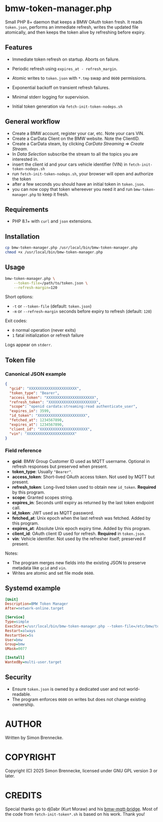 # bmw-token-manager.php

Small PHP 8+ daemon that keeps a BMW OAuth token fresh.
It reads `token.json`, performs an immediate refresh, writes the updated file atomically, and then keeps the token alive by refreshing before expiry.

## Features

- Immediate token refresh on startup. Aborts on failure.
- Periodic refresh using `expires_at - refresh_margin`.
- Atomic writes to `token.json` with `*.tmp` swap and `0600` permissions.
- Exponential backoff on transient refresh failures.
- Minimal stderr logging for supervision.

- Initial token generation via `fetch-init-token-nodeps.sh`

## General workflow

- Create a BMW account, register your car, etc. Note your cars VIN.
- Create a CarData Client on the BMW website. Note the ClientID.
- Create a CarData steam, by clicking *CarData Streaming* => *Create Stream*.
- In *Data Selection* subscribe the stream to all the topics you are interested in.
- insert the client id and your cars vehicle identifier (VIN) in `fetch-init-token-nodeps.sh`
- run `fetch-init-token-nodeps.sh`, your browser will open and authorize the token
- after a few seconds you should have an initial token in `token.json`.
- you can now copy that token whereever you need it and run `bmw-token-manager.php` to keep it fresh.

## Requirements

- PHP 8.1+ with `curl` and `json` extensions.

## Installation

```bash
cp bmw-token-manager.php /usr/local/bin/bmw-token-manager.php
chmod +x /usr/local/bin/bmw-token-manager.php
````

## Usage

```bash
bmw-token-manager.php \
	--token-file=/path/to/token.json \
	--refresh-margin=120
```

Short options:

* `-t` or `--token-file` (default: `token.json`)
* `-m` or `--refresh-margin` seconds before expiry to refresh (default: `120`)

Exit codes:

* `0` normal operation (never exits)
* `1` fatal initialization or refresh failure

Logs appear on `stderr`.

## Token file

### Canonical JSON example

```json
{
  "gcid": "XXXXXXXXXXXXXXXXXXXXXX",
  "token_type": "Bearer",
  "access_token": "XXXXXXXXXXXXXXXXXXXXXX",
  "refresh_token": "XXXXXXXXXXXXXXXXXXXXXX",
  "scope": "openid cardata:streaming:read authenticate_user",
  "expires_in": 3599,
  "id_token": "XXXXXXXXXXXXXXXXXXXXXX",
  "fetched_at": 1234567890,
  "expires_at": 1234567890,
  "client_id": "XXXXXXXXXXXXXXXXXXXXXX",
  "vin": "XXXXXXXXXXXXXXXXXXXXXX"
}
```

### Field reference

* **gcid**: BMW Group Customer ID used as MQTT username. Optional in refresh responses but preserved when present.
* **token_type**: Usually `"Bearer"`.
* **access_token**: Short-lived OAuth access token. Not used by MQTT but present.
* **refresh_token**: Long-lived token used to obtain new `id_token`. **Required** by this program.
* **scope**: Granted scopes string.
* **expires_in**: Seconds until expiry as returned by the last token endpoint call.
* **id_token**: JWT used as MQTT password.
* **fetched_at**: Unix epoch when the last refresh was fetched. Added by this program.
* **expires_at**: Absolute Unix epoch expiry time. Added by this program.
* **client_id**: OAuth client ID used for refresh. **Required** in `token.json`.
* **vin**: Vehicle identifier. Not used by the refresher itself; preserved if present.

Notes:

* The program merges new fields into the existing JSON to preserve metadata like `gcid` and `vin`.
* Writes are atomic and set file mode `0600`.

## Systemd example

```ini
[Unit]
Description=BMW Token Manager
After=network-online.target

[Service]
Type=simple
ExecStart=/usr/local/bin/bmw-token-manager.php --token-file=/etc/bmw/token.json --refresh-margin=120
Restart=always
RestartSec=5s
User=bmw
Group=bmw
UMask=0077

[Install]
WantedBy=multi-user.target
```

## Security

* Ensure `token.json` is owned by a dedicated user and not world-readable.
* The program enforces `0600` on writes but does not change existing ownership.

# AUTHOR

Written by Simon Brennecke.

# COPYRIGHT

Copyright (C) 2025 Simon Brennecke, licensed under GNU GPL version 3 or later.

# CREDITS

Special thanks go to dj0abr (Kurt Moraw) and his [bmw-mqtt-bridge](https://github.com/dj0abr/bmw-mqtt-bridge).
Most of the code from `fetch-init-token*.sh` is based on his work.
Thank you!
